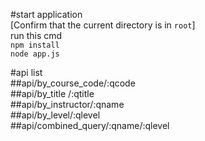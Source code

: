 #start application  
[Confirm that the current directory is in `root`]  
run this cmd  
```npm install```  
```node app.js```  

#api list  
##api/by_course_code/:qcode  
##api/by_title /:qtitle  
##api/by_instructor/:qname  
##api/by_level/:qlevel  
##api/combined_query/:qname/:qlevel  
